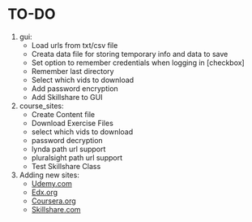 # TO-DO

1. gui:
    - Load urls from txt/csv file
    - Creata data file for storing temporary info and data to save
    - Set option to remember credentials when logging in [checkbox]
    - Remember last directory
    - Select which vids to download
    - Add password encryption
    - Add Skillshare to GUI
2. course_sites:
    - Create Content file
    - Download Exercise Files
    - select which vids to download
    - password decryption
    - lynda path url support
    - pluralsight path url support
    - Test Skillshare Class
3. Adding new sites:
    - <a href="https://udemy.com">Udemy.com</a>
    - <a href="https://edx.org">Edx.org</a>
    - <a href="https://coursera.org">Coursera.org</a>
    - <a href="https://skillshare.com">Skillshare.com</a>
